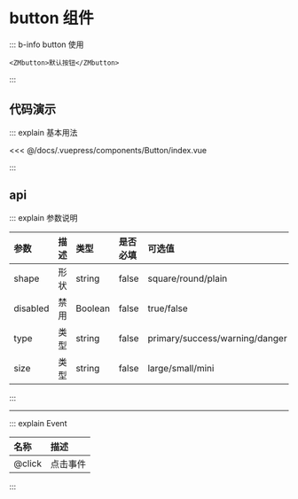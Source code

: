 <!--
 * @abstract: JianJie
 * @version: 0.0.1
 * @Author: bhabgs
 * @Date: 2019-11-26 16:53:25
 * @LastEditors: bhabgs
 * @LastEditTime: 2019-12-04 09:38:59
 -->

# button 组件

::: b-info button 使用

```vue
<ZMbutton>默认按钮</ZMbutton>
```

:::

## 代码演示

::: explain 基本用法

<templateMobile name="Button-index">

<<< @/docs/.vuepress/components/Button/index.vue

</templateMobile>

:::

## api

::: explain 参数说明

| 参数     | 描述 | 类型    | 是否必填 | 可选值                         | 默认值 |
| :------- | :--- | :------ | :------- | :----------------------------- | :----- |
| shape    | 形状 | string  | false    | square/round/plain             | 默认   |
| disabled | 禁用 | Boolean | false    | true/false                     | false  |
| type     | 类型 | string  | false    | primary/success/warning/danger | false  |
| size     | 类型 | string  | false    | large/small/mini               | false  |

:::

---

::: explain Event

| 名称   | 描述     |
| :----- | :------- |
| @click | 点击事件 |

:::
